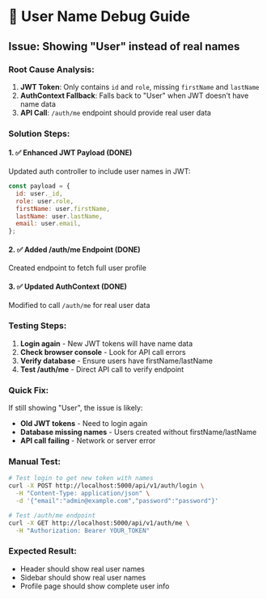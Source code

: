 # 🐛 User Name Debug Guide

## Issue: Showing "User" instead of real names

### Root Cause Analysis:

1. **JWT Token**: Only contains `id` and `role`, missing `firstName` and `lastName`
2. **AuthContext Fallback**: Falls back to "User" when JWT doesn't have name data
3. **API Call**: `/auth/me` endpoint should provide real user data

### Solution Steps:

#### 1. ✅ Enhanced JWT Payload (DONE)

Updated auth controller to include user names in JWT:

```javascript
const payload = {
  id: user._id,
  role: user.role,
  firstName: user.firstName,
  lastName: user.lastName,
  email: user.email,
};
```

#### 2. ✅ Added /auth/me Endpoint (DONE)

Created endpoint to fetch full user profile

#### 3. ✅ Updated AuthContext (DONE)

Modified to call `/auth/me` for real user data

### Testing Steps:

1. **Login again** - New JWT tokens will have name data
2. **Check browser console** - Look for API call errors
3. **Verify database** - Ensure users have firstName/lastName
4. **Test /auth/me** - Direct API call to verify endpoint

### Quick Fix:

If still showing "User", the issue is likely:

- **Old JWT tokens** - Need to login again
- **Database missing names** - Users created without firstName/lastName
- **API call failing** - Network or server error

### Manual Test:

```bash
# Test login to get new token with names
curl -X POST http://localhost:5000/api/v1/auth/login \
  -H "Content-Type: application/json" \
  -d '{"email":"admin@example.com","password":"password"}'

# Test /auth/me endpoint
curl -X GET http://localhost:5000/api/v1/auth/me \
  -H "Authorization: Bearer YOUR_TOKEN"
```

### Expected Result:

- Header should show real user names
- Sidebar should show real user names
- Profile page should show complete user info
